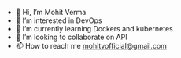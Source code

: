 - 👋 Hi, I’m Mohit Verma
- 👀 I’m interested in DevOps
- 🌱 I’m currently learning Dockers and kubernetes
- 💞️ I’m looking to collaborate on API
- 📫 How to reach me mohitvofficial@gmail.com

<!---
mohitverma5578/mohitverma5578 is a ✨ special ✨ repository because its `README.md` (this file) appears on your GitHub profile.
You can click the Preview link to take a look at your changes.
--->
